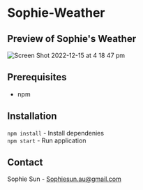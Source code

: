 # Sophie-Weather

## Preview of Sophie's Weather

![Screen Shot 2022-12-15 at 4 18 47 pm](https://user-images.githubusercontent.com/75976589/207778674-d7d32fc7-e7c7-42c7-9d5f-34a6bb00b0a2.png)

## Prerequisites

- npm

## Installation

`npm install` - Install dependenies <br />
`npm start` - Run application <br />

## Contact

Sophie Sun - Sophiesun.au@gmail.com
